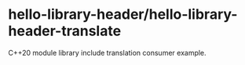 # hello-library-header/hello-library-header-translate

C++20 module library include translation consumer example.
